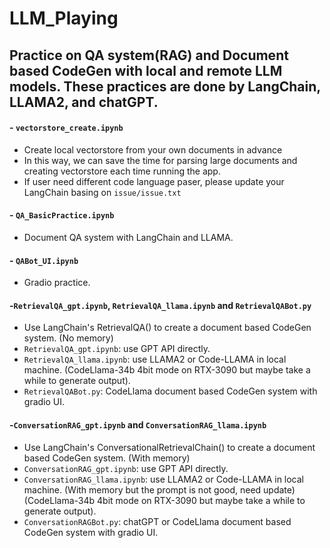 # LLM_Playing
Practice on QA system(RAG) and Document based CodeGen with local and remote LLM models. These practices are done by LangChain, LLAMA2, and chatGPT.  
---
#### - `vectorstore_create.ipynb`
- Create local vectorstore from your own documents in advance
- In this way, we can save the time for parsing large documents and creating vectorstore each time running the app.
- If user need different code language paser, please update your LangChain basing on `issue/issue.txt` 

#### - `QA_BasicPractice.ipynb`
- Document QA system with LangChain and LLAMA.

#### - `QABot_UI.ipynb` 
- Gradio practice.

#### -`RetrievalQA_gpt.ipynb`, `RetrievalQA_llama.ipynb` and `RetrievalQABot.py`
- Use LangChain's RetrievalQA() to create a document based CodeGen system. (No memory)
- `RetrievalQA_gpt.ipynb`: use GPT API directly.
- `RetrievalQA_llama.ipynb`: use LLAMA2 or Code-LLAMA in local machine. (CodeLlama-34b 4bit mode on RTX-3090 but maybe take a while to generate output).
- `RetrievalQABot.py`: CodeLlama document based CodeGen system with gradio UI.

#### -`ConversationRAG_gpt.ipynb` and `ConversationRAG_llama.ipynb`
- Use LangChain's ConversationalRetrievalChain() to create a document based CodeGen system. (With memory)
- `ConversationRAG_gpt.ipynb`: use GPT API directly.
- `ConversationRAG_llama.ipynb`: use LLAMA2 or Code-LLAMA in local machine. (With memory but the prompt is not good, need update)(CodeLlama-34b 4bit mode on RTX-3090 but maybe take a while to generate output).
- `ConversationRAGBot.py`: chatGPT or CodeLlama document based CodeGen system with gradio UI.
